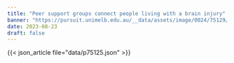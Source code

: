 ```yaml
---
title: "Peer support groups connect people living with a brain injury"
banner: "https://pursuit.unimelb.edu.au/__data/assets/image/0024/75129/Peer-support-groups-connect-people-living-with-a-brain-injury-_cf6395d4-0e37-45d2-9c0c-c0451e64fa5f.jpg"
date: 2023-08-23
draft: false
---
```


{{< json_article file="data/p75125.json" >}}